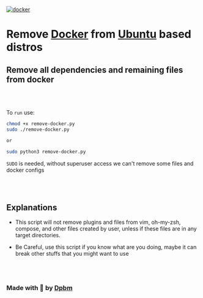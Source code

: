 [ ![docker](https://www.docker.com/wp-content/uploads/2022/01/Docker-Logo-White-RGB_Horizontal-730x189-1.png.webp) ](https://www.docker.com/)

# Remove [Docker](https://www.docker.com/) from [Ubuntu](https://ubuntu.com/) based distros

## Remove all dependencies and remaining files from docker

<br />
<br />

To `run` use:

```bash
chmod +x remove-docker.py
sudo ./remove-docker.py

or 

sudo python3 remove-docker.py
```

`SUDO` is needed, without superuser access we can't remove some files and docker configs

<br />
<br />


## Explanations

* This script will not remove plugins and files from vim, oh-my-zsh, compose, and other files created by user, unless if these files are in any target directories.

* Be Careful, use this script if you know what are you doing, maybe it can break other stuffs that you might want to use


<br />
<br />


### Made with 🥰 by [Dpbm](https://github.com/Dpbm)
